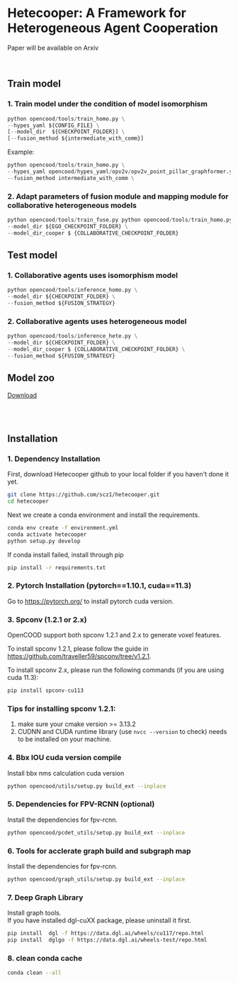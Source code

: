 # Hetecooper: A Framework for Heterogeneous Agent Cooperation

Paper will be available on Arxiv

<br/>

## Train model 

### 1. Train model under the condition of model isomorphism
```python
python opencood/tools/train_homo.py \
--hypes_yaml ${CONFIG_FILE} \
[--model_dir  ${CHECKPOINT_FOLDER}] \
[--fusion_method ${intermediate_with_comm}]
```
Example:
```python
python opencood/tools/train_homo.py \
--hypes_yaml opencood/hypes_yaml/opv2v/opv2v_point_pillar_graphformer.yaml \
--fusion_method intermediate_with_comm \
```

### 2. Adapt parameters of fusion module and mapping module for collaborative heterogeneous models
```python
python opencood/tools/train_fuse.py python opencood/tools/train_homo.py \
--model_dir ${EGO_CHECKPOINT_FOLDER} \
--model_dir_cooper $ {COLLABORATIVE_CHECKPOINT_FOLDER}
```

## Test model 
### 1. Collaborative agents uses isomorphism model
```python
python opencood/tools/inference_homo.py \
--model_dir ${CHECKPOINT_FOLDER} \
--fusion_method ${FUSION_STRATEGY}
```

### 2. Collaborative agents uses heterogeneous model
```python
python opencood/tools/inference_hete.py \
--model_dir ${CHECKPOINT_FOLDER} \
--model_dir_cooper $ {COLLABORATIVE_CHECKPOINT_FOLDER} \
--fusion_method ${FUSION_STRATEGY}
```

## Model zoo
[Download](https://drive.google.com/drive/folders/1LRx6kyQD05sjWa3KcWrAtCZ4h5UQFfBz?usp=drive_link)

<br/>
<br/>

## Installation

### 1. Dependency Installation
First, download Hetecooper github to your local folder if you haven't done it yet.
```sh
git clone https://github.com/scz1/hetecooper.git
cd hetecooper
```
Next we create a conda environment and install the requirements.

```sh
conda env create -f environment.yml
conda activate hetecooper
python setup.py develop
```

If conda install failed,  install through pip
```sh
pip install -r requirements.txt
```

### 2. Pytorch Installation (pytorch==1.10.1, cuda==11.3)

Go to https://pytorch.org/ to install pytorch cuda version.

### 3. Spconv (1.2.1 or 2.x)
OpenCOOD support both spconv 1.2.1 and 2.x to generate voxel features. 

To install spconv 1.2.1, please follow the guide in https://github.com/traveller59/spconv/tree/v1.2.1.

To install spconv 2.x, please run the following commands (if you are using cuda 11.3):
```python
pip install spconv-cu113
```
### Tips for installing spconv 1.2.1:
1. make sure your cmake version >= 3.13.2
2. CUDNN and CUDA runtime library (use `nvcc --version` to check) needs to be installed on your machine.



### 4. Bbx IOU cuda version compile
Install bbx nms calculation cuda version
  
  ```bash
  python opencood/utils/setup.py build_ext --inplace
  ```


### 5. Dependencies for FPV-RCNN (optional)
Install the dependencies for fpv-rcnn.
  
  ```bash
  python opencood/pcdet_utils/setup.py build_ext --inplace
  ```



### 6. Tools for acclerate graph build and subgraph map
Install the dependencies for fpv-rcnn.
  
  ```bash
  python opencood/graph_utils/setup.py build_ext --inplace
  ```

### 7. Deep Graph Library
Install graph tools.
<br/>
If you have installed dgl-cuXX package, please uninstall it first.
  ```bash
  pip install  dgl -f https://data.dgl.ai/wheels/cu117/repo.html
  pip install  dglgo -f https://data.dgl.ai/wheels-test/repo.html
  ```

### 8. clean conda cache
```bash
conda clean --all
```

